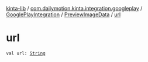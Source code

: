 [kinta-lib](../../../index.md) / [com.dailymotion.kinta.integration.googleplay](../../index.md) / [GooglePlayIntegration](../index.md) / [PreviewImageData](index.md) / [url](./url.md)

# url

`val url: `[`String`](https://kotlinlang.org/api/latest/jvm/stdlib/kotlin/-string/index.html)